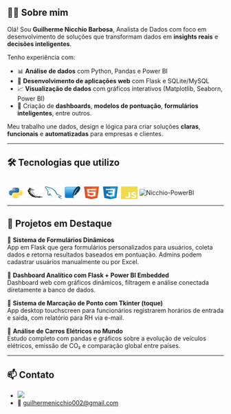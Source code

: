 ## 👨‍💻 Sobre mim

Olá! Sou **Guilherme Nicchio Barbosa**, Analista de Dados com foco em desenvolvimento de soluções que transformam dados em **insights reais** e **decisões inteligentes**.

Tenho experiência com:

- 📊 **Análise de dados** com Python, Pandas e Power BI  
- 🐍 **Desenvolvimento de aplicações web** com Flask e SQLite/MySQL  
- 📈 **Visualização de dados** com gráficos interativos (Matplotlib, Seaborn, Power BI)  
- 🧠 Criação de **dashboards**, **modelos de pontuação**, **formulários inteligentes**, entre outros.

Meu trabalho une dados, design e lógica para criar soluções **claras**, **funcionais** e **automatizadas** para empresas e clientes.

---

## 🛠️ Tecnologias que utilizo

<div style="display: inline_block"><br>
  <img align="center" alt="Nicchio-Python" height="30" width="40" src="https://raw.githubusercontent.com/devicons/devicon/master/icons/python/python-original.svg">
  <img align="center" alt="Nicchio-Flask" height="30" width="40" src="https://raw.githubusercontent.com/devicons/devicon/master/icons/flask/flask-original.svg">
  <img align="center" alt="Nicchio-MySQL" height="30" width="40" src="https://raw.githubusercontent.com/devicons/devicon/master/icons/mysql/mysql-original.svg">
  <img align="center" alt="Nicchio-SQLite" height="30" width="40" src="https://raw.githubusercontent.com/devicons/devicon/master/icons/sqlite/sqlite-original.svg">
  <img align="center" alt="Nicchio-HTML" height="30" width="40" src="https://raw.githubusercontent.com/devicons/devicon/master/icons/html5/html5-original.svg">
  <img align="center" alt="Nicchio-CSS" height="30" width="40" src="https://raw.githubusercontent.com/devicons/devicon/master/icons/css3/css3-original.svg">
  <img align="center" alt="Nicchio-JS" height="30" width="40" src="https://raw.githubusercontent.com/devicons/devicon/master/icons/javascript/javascript-plain.svg">
  <img align="center" alt="Nicchio-PowerBI" height="30" width="40" src="https://upload.wikimedia.org/wikipedia/commons/c/cf/New_Power_BI_Logo.svg">
</div>

---

## 🚀 Projetos em Destaque

🔹 **Sistema de Formulários Dinâmicos**  
App em Flask que gera formulários personalizados para usuários, coleta dados e retorna resultados baseados em pontuação. Admins podem cadastrar usuários manualmente ou por Excel.

🔹 **Dashboard Analítico com Flask + Power BI Embedded**  
Dashboard web com gráficos dinâmicos, filtragem e análise conectada diretamente a banco de dados.

🔹 **Sistema de Marcação de Ponto com Tkinter (toque)**  
App desktop touchscreen para funcionários registrarem horários de entrada e saída, com relatório para RH via e-mail.

🔹 **Análise de Carros Elétricos no Mundo**  
Estudo completo com pandas e gráficos sobre a evolução de veículos elétricos, emissão de CO₂ e comparação global entre países.

---

## 📫 Contato

-   <a href="https://www.linkedin.com/in/guilherme-nicchio-9563b2313" target="_blank"><img src="https://img.shields.io/badge/-LinkedIn-%230077B5?style=for-the-badge&logo=linkedin&logoColor=white" target="_blank"></a> 
- 📧 guilhermenicchio002@gmail.com 


